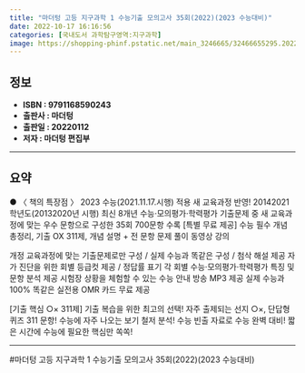 ```yaml
---
title: "마더텅 고등 지구과학 1 수능기출 모의고사 35회(2022)(2023 수능대비)"
date: 2022-10-17 16:16:56
categories: [국내도서 과학탐구영역:지구과학]
image: https://shopping-phinf.pstatic.net/main_3246665/32466655295.20220527085121.jpg
---
```


## **정보**

- **ISBN : 9791168590243**
- **출판사 : 마더텅**
- **출판일 : 20220112**
- **저자 : 마더텅 편집부**

------



## **요약**

● 〈 책의 특장점 〉
2023 수능(2021.11.17.시행) 적용 새 교육과정 반영!
20142021학년도(20132020년 시행) 최신 8개년 수능·모의평가·학력평가 기출문제 중
새 교육과정에 맞는 우수 문항으로 구성한 35회 700문항 수록
[특별 무료 제공] 수능 필수 개념 총정리, 기출 OX 311제,
개념 설명 + 전 문항 문제 풀이 동영상 강의

개정 교육과정에 맞는 기출문제로만 구성 / 실제 수능과 똑같은 구성 / 첨삭 해설 제공
자가 진단을 위한 회별 등급컷 제공 / 정답률 표기
각 회별 수능·모의평가·학력평가 특징 및 문항 분석 제공
시험장 상황을 체험할 수 있는 수능 안내 방송 MP3 제공
실제 수능과 100% 똑같은 실전용 OMR 카드 무료 제공

[기출 핵심 ○× 311제] 기출 복습을 위한 최고의 선택!
자주 출제되는 선지 ○×, 단답형 퀴즈 311 문항!
수능에 자주 나오는 보기 철저 분석!
수능 빈출 자료로 수능 완벽 대비!
짧은 시간에 수능에 필요한 핵심만 쏙쏙!

------

#마더텅 고등 지구과학 1 수능기출 모의고사 35회(2022)(2023 수능대비)


